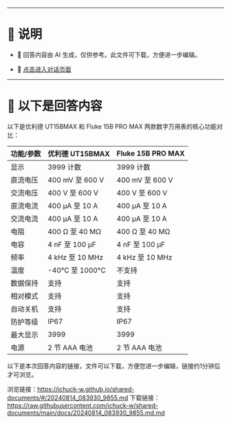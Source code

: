 ------

# 📃 说明

- 📃 回答内容由 AI 生成，仅供参考。此文件可下载，方便进一步编辑。

- 🤖 [点击进入对话页面](https://www.aibangxuanxing.com)

------

# 📃 以下是回答内容

以下是优利德 UT15BMAX 和 Fluke 15B PRO MAX 两款数字万用表的核心功能对比：

| 功能/参数          | 优利德 UT15BMAX                          | Fluke 15B PRO MAX                        |
|--------------------|------------------------------------------|------------------------------------------|
| 显示               | 3999 计数                                | 3999 计数                                |
| 直流电压           | 400 mV 至 600 V                          | 400 mV 至 600 V                          |
| 交流电压           | 400 V 至 600 V                           | 400 V 至 600 V                           |
| 直流电流           | 400 μA 至 10 A                           | 400 μA 至 10 A                           |
| 交流电流           | 400 μA 至 10 A                           | 400 μA 至 10 A                           |
| 电阻               | 400 Ω 至 40 MΩ                           | 400 Ω 至 40 MΩ                           |
| 电容               | 4 nF 至 100 μF                           | 4 nF 至 100 μF                           |
| 频率               | 4 kHz 至 10 MHz                          | 4 kHz 至 10 MHz                          |
| 温度               | -40°C 至 1000°C                          | 不支持                                   |
| 数据保持           | 支持                                     | 支持                                     |
| 相对模式           | 支持                                     | 支持                                     |
| 自动关机           | 支持                                     | 支持                                     |
| 防护等级           | IP67                                     | IP67                                     |
| 最大显示           | 3999                                     | 3999                                     |
| 电源               | 2 节 AAA 电池                            | 2 节 AAA 电池                            |

以下是本次回答内容的链接，文件可以下载，方便您进一步编辑，链接约1分钟后才可浏览。

浏览链接：https://ichuck-w.github.io/shared-documents/#/20240814_083930_9855.md
下载链接：https://raw.githubusercontent.com/ichuck-w/shared-documents/main/docs/20240814_083930_9855.md.md